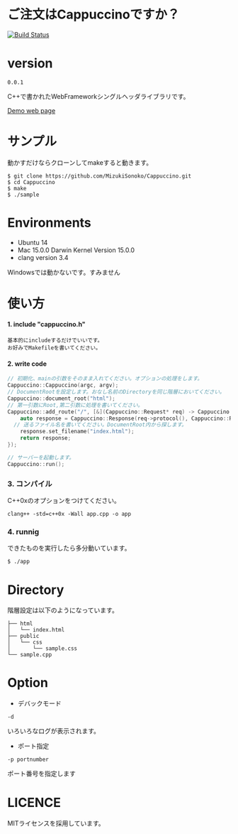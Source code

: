# ご注文はCappuccinoですか？
[![Build Status](https://travis-ci.org/MizukiSonoko/Cappuccino.svg?branch=master)](https://travis-ci.org/MizukiSonoko/Cappuccino)

# version
```
0.0.1
```

C++で書かれたWebFrameworkシングルヘッダライブラリです。

[Demo web page](http://cappuccino.mizuki.io/)

# サンプル

動かすだけならクローンしてmakeすると動きます。
```shell
$ git clone https://github.com/MizukiSonoko/Cappuccino.git
$ cd Cappuccino
$ make
$ ./sample
```

# Environments

- Ubuntu 14
- Mac  15.0.0 Darwin Kernel Version 15.0.0
- clang version 3.4


Windowsでは動かないです。すみません

# 使い方

#### 1. include "cappuccino.h"
	基本的にincludeするだけでいいです。
	お好みでMakefileを書いてください。

#### 2. write code

```cpp
// 初期化、mainの引数をそのまま入れてください。オプションの処理をします。
Cappuccino::Cappuccino(argc, argv);
// DocumentRootを設定します。おなし名前のDirectoryを同じ階層においてください。
Cappuccino::document_root("html");
// 第一引数にRoot,第二引数に処理を書いてください。
Cappuccino::add_route("/", [&](Cappuccino::Request* req) -> Cappuccino::Response{
	auto response = Cappuccino::Response(req->protocol(), Cappuccino::Response::FILE);
  // 送るファイル名を書いてください。DocumentRoot内から探します。
	response.set_filename("index.html");
	return response;
});

// サーバーを起動します。
Cappuccino::run();
```

### 3. コンパイル
C++0xのオプションをつけてください。
```shell
clang++ -std=c++0x -Wall app.cpp -o app
```
### 4. runnig
できたものを実行したら多分動いています。
```shell
$ ./app
```

# Directory
階層設定は以下のようになっています。
```
├── html
│   └── index.html
├── public
│   └── css
│       └── sample.css
└── sample.cpp
```

# Option

- デバックモード
```
-d
```
いろいろなログが表示されます。

- ポート指定
```
-p portnumber
```
ポート番号を指定します


# LICENCE
MITライセンスを採用しています。


